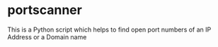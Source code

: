 # portscanner
This is a Python script which helps to find open port numbers of an IP Address or a Domain name
